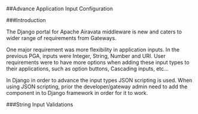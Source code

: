 ##Advance Application Input Configuration

###Introduction

The Django portal for Apache Airavata middleware is new and caters to wider range of requirements from Gateways. <br>
    
One major requirement was more flexibility in application inputs. In the previous PGA, inputs were Integer, String, Number and URI. 
User requirements were to have more options when adding these input types to their applications, such as option buttons, Cascading inputs, etc…

In  Django in order to advance the input types JSON scripting is used. 
When using JSON scripting, prior the developer/gateway admin need to add the component in to Django framework in order for it to work.

###String Input Validations

